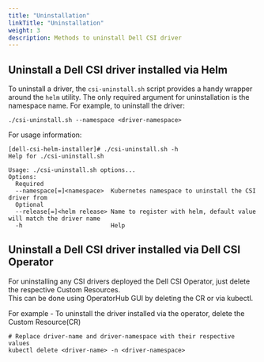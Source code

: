 ```yaml
---
title: "Uninstallation"
linkTitle: "Uninstallation"
weight: 3
description: Methods to uninstall Dell CSI driver
---
```


## Uninstall a Dell CSI driver installed via Helm

To uninstall a driver, the `csi-uninstall.sh` script provides a handy wrapper around the `helm` utility. The only required argument for uninstallation is the namespace name. For example, to uninstall the driver:

```
./csi-uninstall.sh --namespace <driver-namespace>
```

For usage information:
```
[dell-csi-helm-installer]# ./csi-uninstall.sh -h
Help for ./csi-uninstall.sh

Usage: ./csi-uninstall.sh options...
Options:
  Required
  --namespace[=]<namespace>  Kubernetes namespace to uninstall the CSI driver from
  Optional
  --release[=]<helm release> Name to register with helm, default value will match the driver name
  -h                         Help
```

## Uninstall a Dell CSI driver installed via Dell CSI Operator

For uninstalling any CSI drivers deployed the Dell CSI Operator, just delete the respective Custom Resources.  
This can be done using OperatorHub GUI by deleting the CR or via kubectl.
    
For example - To uninstall the driver installed via the operator, delete the Custom Resource(CR)

```
# Replace driver-name and driver-namespace with their respective values
kubectl delete <driver-name> -n <driver-namespace>
```
